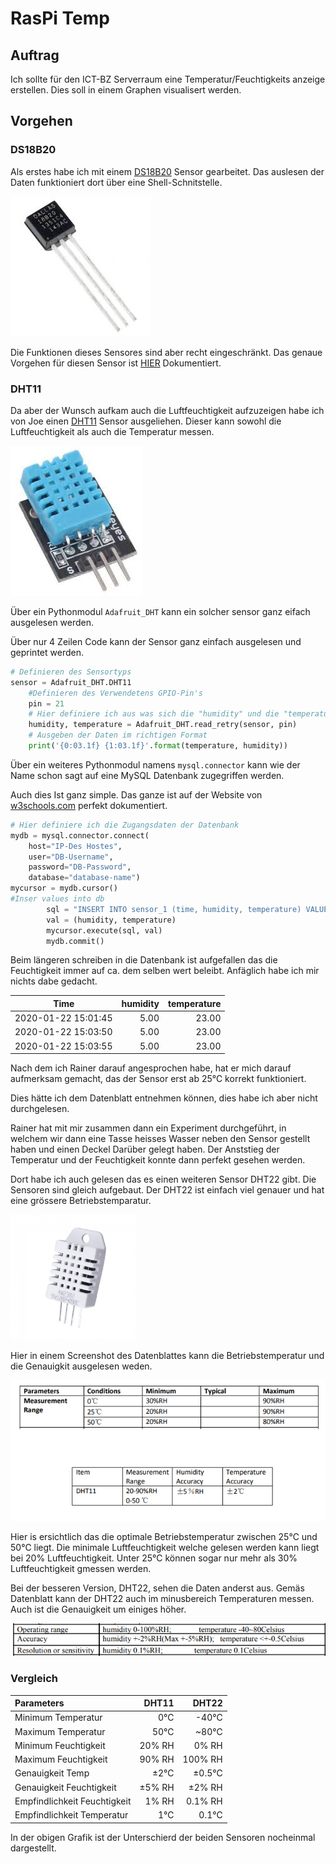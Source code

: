 # RasPi Temp
## Auftrag
Ich sollte für den ICT-BZ Serverraum eine Temperatur/Feuchtigkeits anzeige erstellen. Dies soll in einem Graphen visualisert werden. 

## Vorgehen
### DS18B20
Als erstes habe ich mit einem [DS18B20](./02_02DS18B20) Sensor gearbeitet. Das auslesen der Daten funktioniert dort über eine Shell-Schnitstelle. 

![Bild eines DS18B20](./data/DS18B20.jpg)

Die Funktionen dieses Sensores sind aber recht eingeschränkt. Das genaue Vorgehen für diesen Sensor ist [HIER](./02_DS18B20/README.md) Dokumentiert. 


### DHT11
Da aber der Wunsch aufkam auch die Luftfeuchtigkeit aufzuzeigen habe ich von Joe einen [DHT11](./05_DHT11) Sensor ausgeliehen. 
Dieser kann sowohl die Luftfeuchtigkeit als auch die Temperatur messen. 

![Bild eines DS18B20](./data/DHT11.jpg)

Über ein Pythonmodul ``` Adafruit_DHT ``` kann ein solcher sensor ganz eifach ausgelesen werden. 

Über nur 4 Zeilen Code kann der Sensor ganz einfach ausgelesen und geprintet werden.

```python
# Definieren des Sensortyps
sensor = Adafruit_DHT.DHT11
    #Definieren des Verwendetens GPIO-Pin's
    pin = 21
    # Hier definiere ich aus was sich die "humidity" und die "temperature" zusammensetzt. 
    humidity, temperature = Adafruit_DHT.read_retry(sensor, pin)
    # Ausgeben der Daten im richtigen Format
    print('{0:03.1f} {1:03.1f}'.format(temperature, humidity))
```
Über ein weiteres Pythonmodul namens ```mysql.connector``` kann wie der Name schon sagt auf eine MySQL Datenbank zugegriffen werden. 

Auch dies Ist ganz simple. Das ganze ist auf der Website von [w3schools.com](https://www.w3schools.com/python/python_mysql_getstarted.asp "Link zu w3shools.com") perfekt dokumentiert.

```python
# Hier definiere ich die Zugangsdaten der Datenbank
mydb = mysql.connector.connect(
    host="IP-Des Hostes", 
    user="DB-Username",
    password="DB-Password",
    database="database-name")
mycursor = mydb.cursor()
#Inser values into db
        sql = "INSERT INTO sensor_1 (time, humidity, temperature) VALUES (now(), %s,%s)"
        val = (humidity, temperature)
        mycursor.execute(sql, val)
        mydb.commit()
```
Beim längeren schreiben in die Datenbank ist aufgefallen das die Feuchtigkeit immer auf ca. dem  selben wert beleibt. Anfäglich habe ich mir nichts dabe gedacht. 

| Time                  | humidity      |temperature    |
| ----------------------|--------------:|--------------:|
| 2020-01-22 15:01:45   | 5.00          |23.00          |
| 2020-01-22 15:03:50   | 5.00          |23.00          |
| 2020-01-22 15:03:55   | 5.00          |23.00          |

Nach dem ich Rainer darauf angesprochen habe, hat er mich darauf aufmerksam gemacht, das der Sensor erst ab 25℃ korrekt funktioniert.

Dies hätte ich dem Datenblatt entnehmen können, dies habe ich aber nicht durchgelesen. 

Rainer hat mit mir zusammen dann ein Experiment durchgeführt, in welchem wir dann eine Tasse heisses Wasser neben den Sensor gestellt haben und einen Deckel Darüber gelegt haben. Der Anststieg der Temperatur und der Feuchtigkeit konnte dann perfekt gesehen werden. 

Dort habe ich auch gelesen das es einen weiteren Sensor DHT22 gibt. 
Die Sensoren sind gleich aufgebaut. Der DHT22 ist einfach viel genauer und hat eine grössere Betriebstemparatur.


<img src="./data/DHT22.jpg" width="200">

Hier in einem Screenshot des Datenblattes kann die Betriebstemperatur und die Genauigkit ausgelesen weden.

![Datasheet](./data/Datasheet_DHT11.png)

Hier is ersichtlich das die optimale Betriebstemperatur zwischen 25℃ und 50℃ liegt. Die minimale Luftfeuchtigkeit welche gelesen werden kann liegt bei 20% Luftfeuchtigkeit. Unter 25℃ können sogar nur mehr als 30% Luftfeuchtigkeit gmessen werden. 

Bei der besseren Version, DHT22, sehen die Daten anderst aus. Gemäs Datenblatt kann der DHT22 auch im minusbereich Temperaturen messen. Auch ist die Genauigkeit um einiges höher. 

<img src="./data/Datasheet_DHT22.png">

### Vergleich

| Parameters        | DHT11 | DHT22     |
| :----------        | -----: | -----:     |
| Minimum Temperatur      | 0℃   | -40℃     |
| Maximum Temperatur      | 50℃  | ~80℃     |
| Minimum Feuchtigkeit       | 20% RH | 0% RH      | 
| Maximum Feuchtigkeit       | 90% RH | 100% RH    |
| Genauigkeit Temp  | ±2℃  | ±0.5℃     |
| Genauigkeit Feuchtigkeit   | ±5% RH| ±2% RH    |
| Empfindlichkeit Feuchtigkeit|1% RH |0.1% RH|
|Empfindlichkeit Temperatur|1℃|0.1℃|

In der obigen Grafik ist der Unterschierd der beiden Sensoren nocheinmal dargestellt. 

